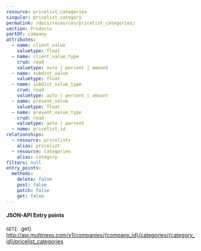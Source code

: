 ```yaml
---
resource: pricelist_categories
singular: pricelist_category
permalink: /docs/resources/pricelist_categories/
section: Products
partOf: company
attributes:
  - name: client_value
    valuetype: float
  - name: client_value_type
    crud: read
    valuetype: auto | percent | amount
  - name: subdist_value
    valuetype: float
  - name: subdist_value_type
    crud: read
    valuetype: auto | percent | amount
  - name: prevent_value
    valuetype: float
  - name: prevent_value_type
    crud: read
    valuetype: auto | percent
  - name: pricelist_id
relationships:
  - resource: pricelists
    alias: pricelist
  - resource: categories
    alias: category
filters: null
entry_points:
  methods:
    delete: false
    post: false
    patch: false
    get: false
---
```


#### JSON-API Entry points

`GET`{: .get} http://api.multinexo.com/v1/companies/{company_id}/categories/{category_id}/pricelist_categories
